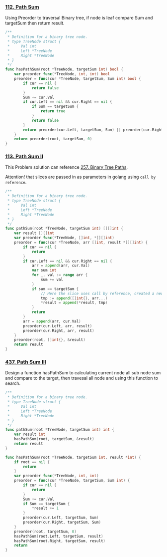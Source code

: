 ### [112. Path Sum]

Using Preorder to traversal Binary tree, if node is leaf compare Sum and targetSum then return result.

```go
/**
 * Definition for a binary tree node.
 * type TreeNode struct {
 *     Val int
 *     Left *TreeNode
 *     Right *TreeNode
 * }
 */
func hasPathSum(root *TreeNode, targetSum int) bool {
	var preorder func(*TreeNode, int, int) bool
	preorder = func(cur *TreeNode, targetSum, Sum int) bool {
		if cur == nil {
			return false
		}
		Sum += cur.Val
		if cur.Left == nil && cur.Right == nil {
			if Sum == targetSum {
				return true
			}
			return false
		}
		return preorder(cur.Left, targetSum, Sum) || preorder(cur.Right, targetSum, Sum)
	}
	return preorder(root, targetSum, 0)
}
```
### [113. Path Sum II]
This Problem solution can reference [257. Binary Tree Paths].

Attention! that slices are passed in as parameters in golang using `call by reference`.
```go
/**
 * Definition for a binary tree node.
 * type TreeNode struct {
 *     Val int
 *     Left *TreeNode
 *     Right *TreeNode
 * }
 */
func pathSum(root *TreeNode, targetSum int) [][]int {
	var result [][]int
	var preorder func(*TreeNode, []int, *[][]int)
	preorder = func(cur *TreeNode, arr []int, result *[][]int) {
		if cur == nil {
			return
		}
		if cur.Left == nil && cur.Right == nil {
			arr = append(arr, cur.Val)
			var sum int
			for _, val := range arr {
				sum += val
			}
			if sum == targetSum {
                // Here the slice uses call by reference, created a new slice.
				tmp := append([]int{}, arr...)
				*result = append(*result, tmp)
			}
			return
		}
		arr = append(arr, cur.Val)
		preorder(cur.Left, arr, result)
		preorder(cur.Right, arr, result)
	}
	preorder(root, []int{}, &result)
	return result
}
```
### [437. Path Sum III]
Design a function hasPathSum to calculating current node all sub node sum and compare to the target,
then travesal all node and using this function to search.
```go
/**
 * Definition for a binary tree node.
 * type TreeNode struct {
 *     Val int
 *     Left *TreeNode
 *     Right *TreeNode
 * }
 */
func pathSum(root *TreeNode, targetSum int) int {
	var result int
	hasPathSum(root, targetSum, &result)
	return result
}

func hasPathSum(root *TreeNode, targetSum int, result *int) {
	if root == nil {
		return
	}
	var preorder func(*TreeNode, int, int)
	preorder = func(cur *TreeNode, targetSum, Sum int) {
		if cur == nil {
			return
		}
		Sum += cur.Val
		if Sum == targetSum {
			*result += 1
		}
		preorder(cur.Left, targetSum, Sum)
		preorder(cur.Right, targetSum, Sum)
	}
	preorder(root, targetSum, 0)
	hasPathSum(root.Left, targetSum, result)
	hasPathSum(root.Right, targetSum, result)
	return
}
```

[112. Path Sum]: https://leetcode.com/problems/path-sum/
[113. Path Sum II]: https://leetcode.com/problems/path-sum-ii/description/
[257. Binary Tree Paths]: https://github.com/Hotshot824/Leetcode/blob/main/Easy/257.binary-tree-paths.md
[437. Path Sum III]: https://leetcode.com/problems/path-sum-iii/
